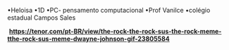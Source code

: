 •Heloisa
•1D
•PC- pensamento computacional
•Prof Vanilce 
•colégio estadual Campos Sales

![]()
**https://tenor.com/pt-BR/view/the-rock-the-rock-sus-the-rock-meme-tthe-rock-sus-meme-dwayne-johnson-gif-23805584**
